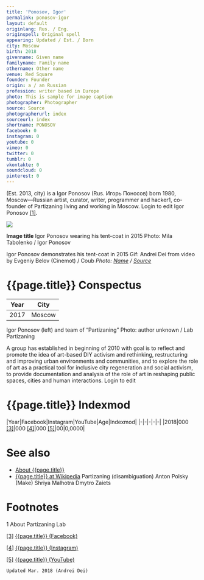 ```yaml
---
title: 'Ponosov, Igor'
permalink: ponosov-igor
layout: default
originlang: Rus. / Eng.
originspell: Original spell
appearing: Updated / Est. / Born
city: Moscow
birth: 2018
givenname: Given name
familyname: Family name
othername: Other name
venue: Red Square
founder: Founder
origin: a / an Russian
profession: writer based in Europe
photo: This is sample for image caption
photographer: Photographer
source: Source
photographerurl: index
sourceurl: index
shortname: PONOSOV
facebook: 0
instagram: 0
youtube: 0
vimeo: 0
twitter: 0
tumblr: 0
vkontakte: 0
soundcloud: 0
pinterest: 0
---
```


(Est. 2013, city) is a Igor Ponosov (Rus. Игорь Поносов) born 1980, Moscow—Russian artist, curator, writer, programmer and hacker1, co-founder of Partizaning living and working in Moscow. Login to edit Igor Ponosov <span id="a1">[\[1\]](#f1)</span>.

![](/encyclopedia/images/image-name.jpg)

**Image title**
Igor Ponosov wearing his tent-coat in 2015
Photo: Mila Tabolenko / Igor Ponosov

Igor Ponosov demonstrates his tent-coat in 2015
Gif: Andrei Dei from video by Evgeniy Belov (Cinemot) / Coub
*Photo: [Name](index) / [Source](index)*

# {{page.title}} Conspectus

|Year|City|
|-|-|
|2017|Moscow|

Igor Ponosov (left) and team of “Partizaning”
Photo: author unknown / Lab Partizaning


A group has established in beginning of 2010 with goal is to reflect and promote the idea of art-based DIY activism and rethinking, restructuring and improving urban environments and communities, and to explore the role of art as a practical tool for inclusive city regeneration and social activism, to provide documentation and analysis of the role of art in reshaping public spaces, cities and human interactions. Login to edit

# {{page.title}} Indexmod

|Year|Facebook|Instagram|YouTube|Age|Indexmod|
|-|-|-|-|-|
|2018|000 <span id="a3">[\[3\]](#f3)</span>|000 <span id="a4">[\[4\]](#f4)</span>|000 <span id="a5">[\[5\]](#f5)</span>|00|0,0000|


# See also

+ [About {{page.title}}](index)
+ [{{page.title}} at Wikipedia](index)
Partizaning (disambiguation)
Anton Polsky (Make)
Shriya Malhotra
Dmytro Zaiets

# Footnotes

1 About Partizaning Lab

[[3]](#a3) <span id="f3"></span> [{{page.title}} (Facebook)](index)

[[4]](#a4) <span id="f4"></span> [{{page.title}} (Instagram)](index)

[[5]](#a5) <span id="f5"></span> [{{page.title}} (YouTube)](index)

`Updated Mar. 2018 (Andrei Dei)`
